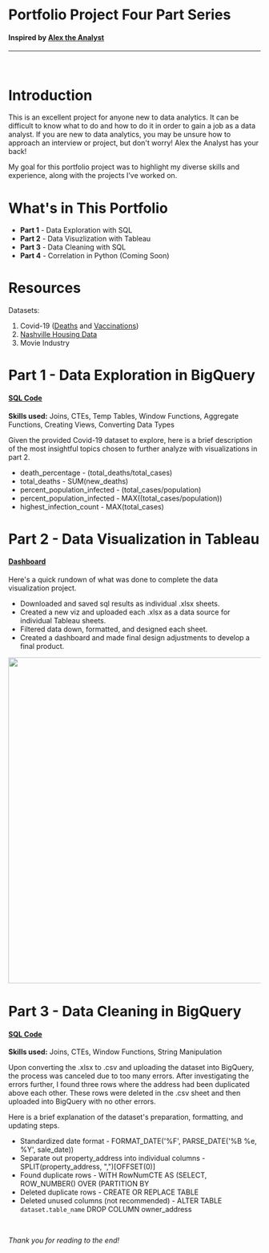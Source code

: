# Portfolio Project Four Part Series 
#### Inspired by [Alex the Analyst](https://www.youtube.com/c/alextheanalyst)
-------------------------------------
<p>&nbsp;</p>

# Introduction
This is an excellent project for anyone new to data analytics. It can be difficult to know what to do and how to do it in order to gain a job as a data analyst. If you are new to data analytics, you may be unsure how to approach an interview or project, but don't worry! Alex the Analyst has your back!

My goal for this portfolio project was to highlight my diverse skills and experience, along with the projects I’ve worked on.

# What's in This Portfolio
* **Part 1** - Data Exploration with SQL
* **Part 2** - Data Visuzlization with Tableau
* **Part 3** - Data Cleaning with SQL
* **Part 4** - Correlation in Python (Coming Soon)

# Resources
Datasets:
1. Covid-19 ([Deaths](https://www.youtube.com/redirect?event=video_description&redir_token=QUFFLUhqbUFBZ1EzQWRDYTZIVWNodm5hQ2lsV2pnXzJnZ3xBQ3Jtc0trX3BKaF90akFUcEotckZmTWpVS1NmdGhRZmZ4dlQ4Wjk3OXZoVGE0X1BfVlhMOTNGQjA2ZzlOd3F1YkFnU2UtOW43TG43MGVWSVBka1VDdjZXWnh4dU0xdEZmd1gwODNhRDhKeWxaaGRjcjBJa2x6SQ&q=https%3A%2F%2Fgithub.com%2FAlexTheAnalyst%2FPortfolioProjects%2Fblob%2Fmain%2FCovidDeaths.xlsx&v=qfyynHBFOsM) and [Vaccinations](https://www.youtube.com/redirect?event=video_description&redir_token=QUFFLUhqbXZycVpYM09UeF9oaFZXbHVlR1pVaFhiekhlZ3xBQ3Jtc0tuSkpRLWQ3TW5vN1k1OFYxc05SaHFvTkRJUXZic0JoT0x2Y3BmR1E0TDk3ZjFVNlRGYm05OUIwZm1uREVDNzZhNjZQYnRpczdSTjZHbDdwamJWaVI3alY1Tmk2S2pITXA0QlNEWUZLUUVzaF81SlJnTQ&q=https%3A%2F%2Fgithub.com%2FAlexTheAnalyst%2FPortfolioProjects%2Fblob%2Fmain%2FCovidVaccinations.xlsx&v=qfyynHBFOsM))
2. [Nashville Housing Data](https://github.com/AlexTheAnalyst/PortfolioProjects/blob/main/Nashville%20Housing%20Data%20for%20Data%20Cleaning.xlsx)
3. Movie Industry

# Part 1 - Data Exploration in BigQuery 
#### [SQL Code](https://github.com/AliciaMay/Portfolio-project/commit/39c5defe2b6524f5a8b57bad174f392939004bba)

**Skills used:** Joins, CTEs, Temp Tables, Window Functions, Aggregate Functions, Creating Views, Converting Data Types

Given the provided Covid-19 dataset to explore, here is a brief description of the most insightful topics chosen to further analyze with visualizations in part 2.

* death_percentage - (total_deaths/total_cases)
* total_deaths - SUM(new_deaths)
* percent_population_infected - (total_cases/population)
* percent_population_infected - MAX((total_cases/population))
* highest_infection_count - MAX(total_cases)

# Part 2 - Data Visualization in Tableau 
#### [Dashboard](https://public.tableau.com/views/GlobalCovid_16548842774390/Dashboard1?:language=en-US&:display_count=n&:origin=viz_share_link)

Here's a quick rundown of what was done to complete the data visualization project.

* Downloaded and saved sql results as individual .xlsx sheets.
* Created a new viz and uploaded each .xlsx as a data source for individual Tableau sheets.
* Filtered data down, formatted, and designed each sheet.
* Created a dashboard and made final design adjustments to develop a final product.

<div align="center">
  <img src="https://user-images.githubusercontent.com/105527562/175824796-e8a93d18-274a-4e7d-9df8-fcc7d67d4712.png" width="650"/>
</div>

# Part 3 - Data Cleaning in BigQuery 
#### [SQL Code](https://github.com/AliciaMay/Portfolio-project/commit/5f47d10eefbcc2b1a2011d81984edbba63a0c3a5)

**Skills used:** Joins, CTEs, Window Functions, String Manipulation

Upon converting the .xlsx to .csv and uploading the dataset into BigQuery, the process was canceled due to too many errors. After investigating the errors further, I found three rows where the address had been duplicated above each other. These rows were deleted in the .csv sheet and then uploaded into BigQuery with no other errors. 

Here is a brief explanation of the dataset's preparation, formatting, and updating steps.

* Standardized date format - FORMAT_DATE('%F', PARSE_DATE('%B %e, %Y', sale_date))
* Separate out property_address into individual columns - SPLIT(property_address, ",")[OFFSET(0)]
* Found duplicate rows - WITH RowNumCTE AS (SELECT, ROW_NUMBER() OVER (PARTITION BY
* Deleted duplicate rows - CREATE OR REPLACE TABLE
* Deleted unused columns (not recommended) - ALTER TABLE `dataset.table_name` DROP COLUMN owner_address
<p>&nbsp;</p>

*Thank you for reading to the end!*


